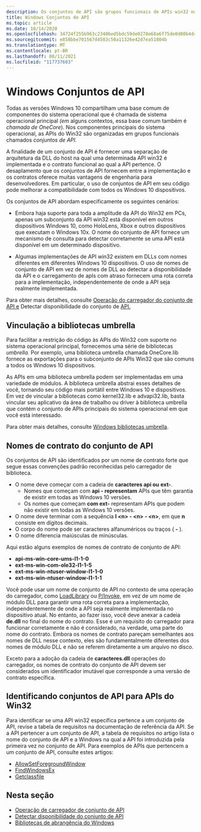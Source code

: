 ```yaml
---
description: Os conjuntos de API são grupos funcionais de APIs win32 no sistema operacional principal. Eles fornecem uma separação de arquitetura da DLL do host na qual uma determinada API do Win32 é definida e o grupo funcional ao qual a API pertence.
title: Windows Conjuntos de API
ms.topic: article
ms.date: 10/14/2020
ms.openlocfilehash: 34724f255b963c23406ed5bdc59de0278e68a6f75de0d00b4d45aa449575af89
ms.sourcegitcommit: e858bbe701567d4583c50a11326e42d7ea51804b
ms.translationtype: MT
ms.contentlocale: pt-BR
ms.lasthandoff: 08/11/2021
ms.locfileid: "117737603"
---
```

# <a name="windows-api-sets"></a>Windows Conjuntos de API

Todas as versões Windows 10 compartilham uma base comum de componentes do sistema operacional que é chamada de sistema operacional principal *(em* alguns contextos, essa base comum também é *chamada de OneCore*). Nos componentes principais do sistema operacional, as APIs do Win32 são organizadas em grupos funcionais chamados *conjuntos de API.*

A finalidade de um conjunto de API é fornecer uma separação de arquitetura da DLL do host na qual uma determinada API win32 é implementada e o contrato funcional ao qual a API pertence. O desaplamento que os conjuntos de API fornecem entre a implementação e os contratos oferece muitas vantagens de engenharia para desenvolvedores. Em particular, o uso de conjuntos de API em seu código pode melhorar a compatibilidade com todos os Windows 10 dispositivos.

Os conjuntos de API abordam especificamente os seguintes cenários:

- Embora haja suporte para toda a amplitude da API do Win32 em PCs, apenas um subconjunto da API win32 está disponível em outros dispositivos Windows 10, como HoloLens, Xbox e outros dispositivos que executam o Windows 10x. O nome do conjunto de API fornece um mecanismo de consulta para detectar corretamente se uma API está disponível em um determinado dispositivo.

- Algumas implementações de API win32 existem em DLLs com nomes diferentes em diferentes Windows 10 dispositivos. O uso de nomes de conjunto de API em vez de nomes de DLL ao detectar a disponibilidade da API e o carregamento de apIs com atraso fornecem uma rota correta para a implementação, independentemente de onde a API seja realmente implementada.

Para obter mais detalhes, consulte [Operação do carregador do conjunto de API e](api-set-loader-operation.md) Detectar disponibilidade do conjunto de [API.](detect-api-set-availability.md)

## <a name="linking-to-umbrella-libraries"></a>Vinculação a bibliotecas umbrella

Para facilitar a restrição do código às APIs do Win32 com suporte no sistema operacional principal, fornecemos uma série de bibliotecas *umbrella.* Por exemplo, uma biblioteca umbrella chamada OneCore.lib fornece as exportações para o subconjunto de APIs Win32 que são comuns a todos os Windows 10 dispositivos.

As APIs em uma biblioteca umbrella podem ser implementadas em uma variedade de módulos. A biblioteca umbrella abstrai esses detalhes de você, tornando seu código mais portátil entre Windows 10 e dispositivos. Em vez de vincular a bibliotecas como kernel32.lib e advapi32.lib, basta vincular seu aplicativo da área de trabalho ou driver à biblioteca umbrella que contém o conjunto de APIs principais do sistema operacional em que você está interessado.

Para obter mais detalhes, consulte [Windows bibliotecas umbrella](windows-umbrella-libraries.md).

## <a name="api-set-contract-names"></a>Nomes de contrato do conjunto de API

Os conjuntos de API são identificados por um nome de contrato forte que segue essas convenções padrão reconhecidas pelo carregador de biblioteca. 

- O nome deve começar com a cadeia de **caracteres api ou** **ext-**. 
    - Nomes que começam com **api - representam** APIs que têm garantia de existir em todas as Windows 10 versões.
    - Os nomes que começam **com ext-** representam APIs que podem não existir em todas as Windows 10 versões.
- O nome deve terminar com a sequência **l \<n\> - \<n\> - \<n\>**, em que **n** consiste em dígitos decimais.
- O corpo do nome pode ser caracteres alfanuméricos ou traços ( **-** ).
- O nome diferencia maiúsculas de minúsculas.

Aqui estão alguns exemplos de nomes de contrato de conjunto de API:

- **api-ms-win-core-ums-l1-1-0**
- **ext-ms-win-com-ole32-l1-1-5**
- **ext-ms-win-ntuser-window-l1-1-0**
- **ext-ms-win-ntuser-window-l1-1-1**

Você pode usar um nome de conjunto de API no contexto de uma operação do carregador, como [LoadLibrary](/windows/win32/api/libloaderapi/nf-libloaderapi-loadlibrarya) ou [P/Invoke,](/dotnet/standard/native-interop/pinvoke) em vez de um nome de módulo DLL para garantir uma rota correta para a implementação, independentemente de onde a API seja realmente implementada no dispositivo atual. No entanto, ao fazer isso, você deve anexar a cadeia **de.dll** no final do nome do contrato. Esse é um requisito do carregador para funcionar corretamente e não é considerado, na verdade, uma parte do nome do contrato. Embora os nomes de contrato pareçam semelhantes aos nomes de DLL nesse contexto, eles são fundamentalmente diferentes dos nomes de módulo DLL e não se referem diretamente a um arquivo no disco.

Exceto para a adoção da cadeia de **caracteres.dll** operações do carregador, os nomes de contrato do conjunto de API devem ser considerados um identificador imutável que corresponde a uma versão de contrato específica.

## <a name="identifying-api-sets-for-win32-apis"></a>Identificando conjuntos de API para APIs do Win32

Para identificar se uma API win32 específica pertence a um conjunto de API, revise a tabela de requisitos na documentação de referência da API. Se a API pertencer a um conjunto de API, a tabela de requisitos no artigo lista o nome do conjunto de API e a Windows na qual a API foi introduzida pela primeira vez no conjunto de API. Para exemplos de APIs que pertencem a um conjunto de API, consulte estes artigos:

- [AllowSetForegroundWindow](/windows/win32/api/winuser/nf-winuser-allowsetforegroundwindow)
- [FindWindowsEx](/windows/win32/api/winuser/nf-winuser-findwindowexa)
- [Getclassfile](/windows/win32/api/objbase/nf-objbase-getclassfile)

## <a name="in-this-section"></a>Nesta seção

* [Operação de carregador de conjunto de API](api-set-loader-operation.md)
* [Detectar disponibilidade do conjunto de API](detect-api-set-availability.md)
* [Bibliotecas de abrangência do Windows](windows-umbrella-libraries.md)